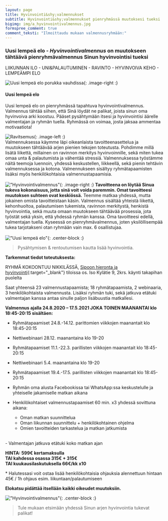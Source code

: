 ```yaml
---
layout: page
title: Hyvinvointi&shy;valmennukset
subtitle: Hyvinvointi&shy;valmennukset pienryhmässä muutoksesi tueksi
bigimg: img/a_hyvinvointivalmennus.jpg
formspree_comment: true
comment_teksti: "Ilmoittaudu mukaan valmennusryhmään:"
---
```

### Uusi lempeä elo - _Hyvinvointi&shy;valmennus_ on muutokseen tähtäävä pienryhmävalmennus Sinun hyvinvointisi tueksi 
<p></p>
<p class="otsikkolistapalkki">LIIKUNNAN ILO - UNI&PALAUTUMINEN - RAVINTO  - HYVINVOIVA KEHO - LEMPEÄMPI ELO</p>

![Uusi lempeä elo porukka vauhdissa](./img/pienryhmatreenit_6.jpg){: .image-right :}
#### Uusi lempeä elo  
Uusi lempeä elo on pienryhmässä tapahtuva hyvinvointivalmennus. Valmennus tähtää siihen, että Sinä löydät ne palikat, joista sinun oma
hyvinvoiva arki koostuu. Pääset pysähtymään itsesi ja hyvinvointisi äärelle valmentajan ja ryhmän tuella. Ryhmässä on voimaa, josta jaksaa ammentaa motivaatiota! 

![Ravitsemus](/img/monipuolinenravitsemus.jpg "Ravinto"){: .image-left :}
<br/>
Valmennuksessa käymme läpi
oikeanlaista tavoitteenasettelua ja muutokseen tähtäävää arjen pienien tekojen toteutusta. Pohdimme millä lisätä liikettä,
millainen on ravinnon merkitys hyvinvoinnille, sekä miten tukea omaa unta & palautumista ja vähentää stressiä. Valmennuksessa
työstämme näitä teemoja luennoin, yhdessä keskustellen, liikkeellä, sekä pienin tehtävin valmennuksessa ja kotona. Valmennukseen sisältyy ryhmätapaamisten lisäksi myös henkilökohtaisia valmennustapaamisia.
<br/><br/>
!["Hyvinvointivalmennus"](/img/uusilempeaelo-hyvinvointivalmennus.jpg "Uusi lempeä elo - hyvinvointivalmennus"){: .image-right :}
**Tavoitteena on löytää Sinua tukeva kokonaisuus, jotta sinä voit voida paremmin.
Omat tavoitteesi muutoksen suhteen ovat keskiössä.** Teemme matkaa yhdessä, mutta jokainen omista tavoitteistaan käsin.
Valmennus sisältää yhteistä liikettä, kehonhuoltoa, palautumisen tukemista, ravinnon merkitystä, henkistä hyvinvointia, sekä muuta omaan muutokseen tähtäävää prosessia, jota työstät sekä yksin, että yhdessä ryhmän kanssa. Oma tavoitteesi edellä, valmentajan tuella. Kyseessä on pienryhmävalmennus, joten yksilöllisempää tukea tarjotakseni otan ryhmään vain max. 6 osallistujaa.
<br/><br/>
!["Uusi lempeä elo"](/img/uusilempeaelo4.jpg "Rentoutuminen"){: .center-block :}
> Pysähtymisen & rentoutumisen kautta lisää hyvinvointia.  

**Tarkemmat tiedot toteutuksesta:**

RYHMÄ KOKOONTUU NIKKILÄSSÄ, [Sipoon hieronta ja hyvinvointi](https://www.sipoonhierontajahyvinvointi.fi/){:target="_blank"} tiloissa
os. Iso Kylätie 9, 2krs. käynti takapihan puolelta 

Saat yhteensä 23 valmennustapaamista; 18 ryhmätapaamista, 2 webinaaria, 3 henkilökohtaista valmennusta. Lisäksi
ryhmän tuki, sekä jatkuva etätuki valmentajan kanssa antaa sinulle paljon lisäbuustia matkallesi.

**Valmennus ajalla 24.8.2020 – 17.5.2021 JOKA TOINEN MAANANTAI klo 18:45-20:15 sisältäen:**


- Ryhmätapaamiset 24.8.-14.12. parittomien viikkojen maanantait klo 18:45-20:15
- Nettiwebinaari 28.12. maanantaina klo 19-20
- Ryhmätapaamiset 11.1.-22.3. parillisten viikkojen maanantait klo 18:45-20:15
- Nettiwebinaari 5.4. maanantaina klo 19-20
- Ryhmätapaamiset 19.4.-17.5. parillisten viikkojen maanantait klo 18:45-20:15
- Ryhmän oma alusta Facebookissa tai WhatsApp:ssa keskustelulle ja yhteiselle jakamiselle matkan aikana


- Henkilökohtaiset valmennustapaamiset 60 min. x3 yhdessä sovittuna aikana:  
    - Oman matkan suunnittelua  
    - Oman liikunnan suunnittelu + henkilökohtainen ohjelma  
    - Omien tavoitteiden tarkastelua ja matkan jatkumista  
<br/>
- Valmentajan jatkuva etätuki koko matkan ajan  




**HINTA: 599€ kertamaksulla  
TAI kahdessa osassa 315€ + 315€  
TAI kuukausilaskutuksella 66€/kk x10**

\* Halutessasi voit ostaa lisää henkilökohtaisia ohjauksia alennettuun hintaan 45€ / 1h ohjaus esim. liikuntaan/palautumiseen

**Elokatsu pidättää itsellään kaikki oikeudet muutoksiin.**
<br/>

!["Hyvinvointivalmennus"](/img/Kati2.jpg "Tervetuloa mukaan"){: .center-block :}
> Tule mukaan etsimään yhdessä Sinun arjen hyvinvointia tukevat palikat!
